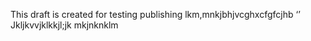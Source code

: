  
 This draft is created for testing publishing lkm,mnkjbhjvcghxcfgfcjhb 
 ‘’ 
 Jkljkvvjklkkjl;jk 
 mkjnknklm